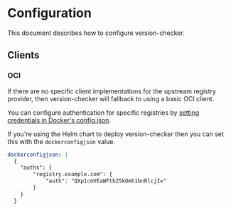 # Configuration

This document describes how to configure version-checker.

## Clients

### OCI

If there are no specific client implementations for the upstream registry
provider, then version-checker will fallback to using a basic OCI client.

You can configure authentication for specific registries by [setting credentials
in Docker's config.json](https://github.com/google/go-containerregistry/blob/c195f151efe3369874c72662cd69ad43ee485128/pkg/authn/README.md#docker-config-auth).

If you're using the Helm chart to deploy version-checker then you can set this
with the `dockerconfigjson` value.

```yaml
dockerconfigjson: |
  {
  	"auths": {
  		"registry.example.com": {
  			"auth": "QXp1cmVEaWFtb25kOmh1bnRlcjI="
  		}
  	}
  }
```
